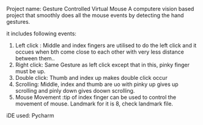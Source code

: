 Project name: Gesture Controlled Virtual Mouse
A computere vision based project that smoothly does all the mouse events by detecting the hand gestures.

it includes following events:
1. Left click : Middle and index fingers are utilised to do the left click and it occues when bth come close to each other with very less distance between them..
2. Right click: Same Gesture as left click except that in this, pinky finger must be up.
3. Double click: Thumb and index up makes double click occur
4. Scrolling: Middle, index and thumb are uo with pinky up gives up scrolling and pinly down gives doown scrolling.
5. Mouse Movement :tip of index finger can be used to control the movement of mouse. Landmark for it is 8, check landmark file.

iDE used: Pycharm
